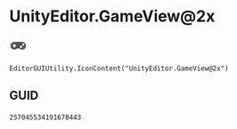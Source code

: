 # UnityEditor.GameView@2x
![](/img/UnityEditor.GameView@2x.png)

``` CSharp
EditorGUIUtility.IconContent("UnityEditor.GameView@2x")
```
## GUID
```
257045534191678443
```
